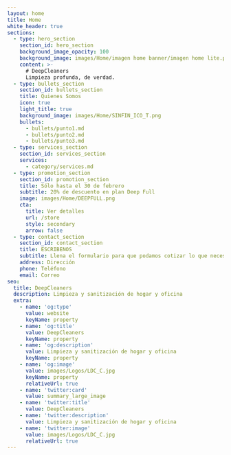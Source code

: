 ```yaml
---
layout: home
title: Home
white_header: true
sections:
  - type: hero_section
    section_id: hero_section
    background_image_opacity: 100
    background_image: images/Home/imagen home banner/imagen home lite.png
    content: >-
      # DeepCleaners
      Limpieza profunda, de verdad.
  - type: bullets_section
    section_id: bullets_section
    title: Quienes Somos
    icon: true
    light_title: true
    background_image: images/Home/SINFIN_ICO_T.png
    bullets:
      - bullets/punto1.md
      - bullets/punto2.md
      - bullets/punto3.md
  - type: services_section
    section_id: services_section
    services:
      - category/services.md
  - type: promotion_section
    section_id: promotion_section
    title: Sólo hasta el 30 de febrero
    subtitle: 20% de descuento en plan Deep Full
    image: images/Home/DEEPFULL.png
    cta:
      title: Ver detalles
      url: /store
      style: secondary
      arrow: false
  - type: contact_section
    section_id: contact_section
    title: ESCRIBENOS
    subtitle: Llena el formulario para que podamos cotizar lo que necesitas
    address: Dirección
    phone: Teléfono
    email: Correo
seo:
  title: DeepCleaners
  description: Limpieza y sanitización de hogar y oficina
  extra:
    - name: 'og:type'
      value: website
      keyName: property
    - name: 'og:title'
      value: DeepCleaners
      keyName: property
    - name: 'og:description'
      value: Limpieza y sanitización de hogar y oficina
      keyName: property
    - name: 'og:image'
      value: images/Logos/LDC_C.jpg
      keyName: property
      relativeUrl: true
    - name: 'twitter:card'
      value: summary_large_image
    - name: 'twitter:title'
      value: DeepCleaners
    - name: 'twitter:description'
      value: Limpieza y sanitización de hogar y oficina
    - name: 'twitter:image'
      value: images/Logos/LDC_C.jpg
      relativeUrl: true
---
```

